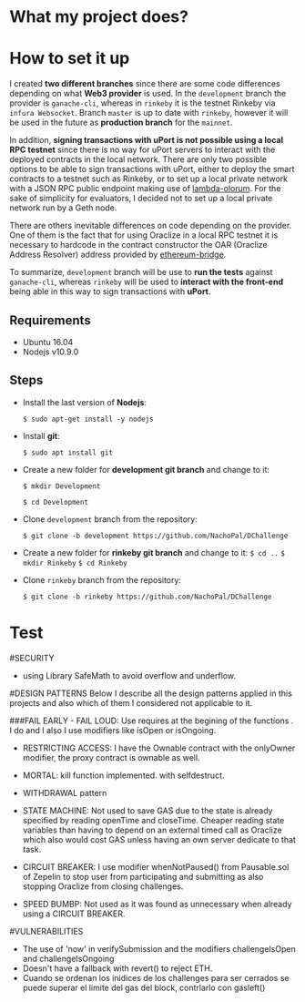 # What my project does?

# How to set it up
I created **two different branches** since there are some code differences depending on what **Web3 provider** is used. In the `development` branch the provider is `ganache-cli`, whereas in `rinkeby` it is the testnet Rinkeby via `infura Websocket`. Branch `master` is up to date with `rinkeby`, however it will be used in the future as **production branch** for the `mainnet`.

In addition, **signing transactions with uPort is not possible using a local RPC testnet** since there is no way for uPort servers to interact with the deployed contracts in the local network. There are only two possible options to be able to sign transactions with uPort, either to deploy the smart contracts to a testnet such as Rinkeby, or to set up a local private network with a JSON RPC public endpoint making use of [lambda-olorum](https://github.com/uport-project/lambda-olorun). For the sake of simplicity for evaluators, I decided not to set up a local private network run by a Geth node.

There are others inevitable differences on code depending on the provider. One of them is the fact that for using Oraclize in a local RPC testnet it is necessary to hardcode in the contract constructor the OAR (Oraclize Address Resolver) address provided by [ethereum-bridge](https://github.com/oraclize/ethereum-bridge).

To summarize, `development` branch will be use to **run the tests** against `ganache-cli`, whereas `rinkeby` will be used to **interact with the front-end** being able in this way to sign transactions with **uPort**.

## Requirements
  * Ubuntu 16.04
  * Nodejs v10.9.0

## Steps
  * Install the last version of **Nodejs**:

    `$ sudo apt-get install -y nodejs`
  * Install **git**:

    `$ sudo apt install git`
  * Create a new folder for **development git branch** and change to it:

    `$ mkdir Development`

    `$ cd Development`

  * Clone `development` branch from the repository:

    `$ git clone -b development https://github.com/NachoPal/DChallenge`
  * Create a new folder for **rinkeby git branch** and change to it:
    `$ cd ..`
    `$ mkdir Rinkeby`
    `$ cd Rinkeby`
  * Clone `rinkeby` branch from the repository:

    `$ git clone -b rinkeby https://github.com/NachoPal/DChallenge`

# Test



#SECURITY
- using Library SafeMath to avoid overflow and underflow.

#DESIGN PATTERNS
Below I describe all the design patterns applied in this projects and also which of them I considered not applicable to it.

###FAIL EARLY - FAIL LOUD:
Use requires at the begining of the functions .
I do and I also I use modifiers like isOpen or isOngoing.

- RESTRICTING ACCESS: I have the Ownable contract with the onlyOwner modifier, the proxy contract is ownable as well.

- MORTAL: kill function implemented. with selfdestruct.

- WITHDRAWAL pattern

- STATE MACHINE: Not used to save GAS due to the state is already specified by reading openTime and closeTime. Cheaper reading state variables than having to depend on an external timed call as Oraclize which also would cost GAS unless having an own server dedicate to that task.

- CIRCUIT BREAKER: I use modifier whenNotPaused() from Pausable.sol of Zepelin to stop user from participating and submitting as also stopping Oraclize from closing challenges.

- SPEED BUMBP: Not used as it was found as unnecessary when already using a CIRCUIT BREAKER.


#VULNERABILITIES
- The use of 'now' in verifySubmission and the modifiers challengeIsOpen and challengeIsOngoing
- Doesn't have a fallback with revert() to reject ETH.
- Cuando se ordenan los inidices de los challenges para ser cerrados se puede superar el limite del gas del block, contrlarlo con gasleft()
